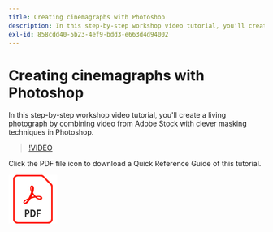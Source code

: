 ```yaml
---
title: Creating cinemagraphs with Photoshop
description: In this step-by-step workshop video tutorial, you'll create a living photograph by combining video from Adobe Stock with clever masking techniques in Photoshop
exl-id: 858cdd40-5b23-4ef9-bdd3-e663d4d94002
---
```

# Creating cinemagraphs with Photoshop

In this step-by-step workshop video tutorial, you'll create a living photograph by combining video from Adobe Stock with clever masking techniques in Photoshop.

>[!VIDEO](https://video.tv.adobe.com/v/331002?hidetitle=true)

Click the PDF file icon to download a Quick Reference Guide of this tutorial.

[![PDF File Icon](../assets/acrobat_PDF_96.png)](../quick-reference/CreatingCinemagraphswithPhotoshop.pdf)
